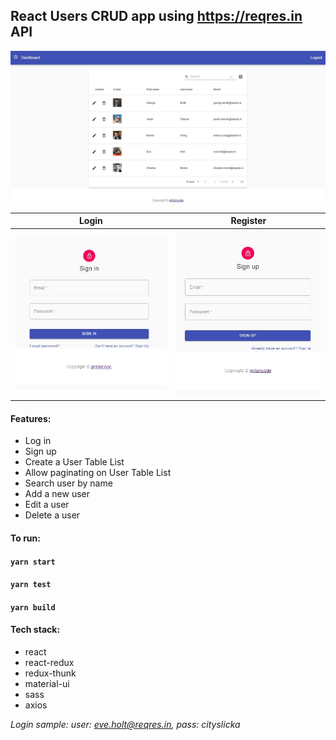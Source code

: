 

## React Users CRUD app using https://reqres.in API 

![Alt](https://github.com/girls-incode/react-users-crud/blob/master/src/assets/react-users-table-crud-material-ui.jpg "")

| Login | Register |
| ----- | ----- |
| ![Alt](https://github.com/girls-incode/react-users-crud/blob/master/src/assets/react-react-login-signin.jpg "") | ![Alt](https://github.com/girls-incode/react-users-crud/blob/master/src/assets/react-signup-register.jpg "") |

#### Features:

* Log in
* Sign up
* Create a User Table List
* Allow paginating on User Table List
* Search user by name
* Add a new user
* Edit a user
* Delete a user

#### To run:

#### `yarn start`

#### `yarn test`

#### `yarn build`

#### Tech stack:
* react
* react-redux
* redux-thunk
* material-ui
* sass
* axios

*Login sample:
user: eve.holt@reqres.in, pass: cityslicka*
